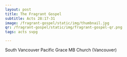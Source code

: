 ```yaml
---
layout: post
title: The Fragrant Gospel
subtitle: Acts 28:17-31
image: /fragrant-gospel/static/img/thumbnail.jpg
qr: /fragrant-gospel/static/img/fragrant-gospel-qr.png
tags: acts svpg

---
```

South Vancouver Pacific Grace MB Church (Vancouver)
